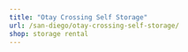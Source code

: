 ```yaml
---
title: "Otay Crossing Self Storage"
url: /san-diego/otay-crossing-self-storage/
shop: storage rental
---
```

